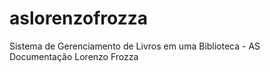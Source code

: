 # aslorenzofrozza
 Sistema de Gerenciamento de Livros em uma Biblioteca - AS Documentação Lorenzo Frozza
